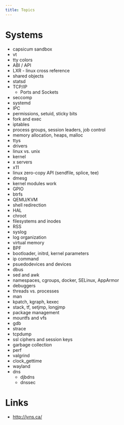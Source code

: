 ```yaml
---
title: Topics
---
```


# Systems

- capsicum sandbox
- vt
- tty colors
- ABI / API
- LXR - linux cross reference
- shared objects
- statsd
- TCP/IP
  - Ports and Sockets
- seccomp
- systemd
- IPC
- permissions, setuid, sticky bits
- fork and exec
- iptables
- process groups, session leaders, job control
- memory allocation, heaps, malloc
- ttys
- drivers
- linux vs. unix
- kernel
- x servers
- x11
- linux zero-copy API (sendfile, splice, tee)
- dmesg
- kernel modules work
- GPIO
- btrfs
- QEMU/KVM
- shell redirection
- HAL
- chroot
- filesystems and inodes
- RSS
- syslog
- log organization
- virtual memory
- BPF
- bootloader, initrd, kernel parameters
- ip command
- psuedodevices and devices
- dbus
- sed and awk
- namespaces, cgroups, docker, SELinux, AppArmor
- debuggers
- threads vs. processes
- man
- kpatch, kgraph, kexec
- stack, tf, setjmp, longjmp
- package management
- mountfs and vfs
- gdb
- strace
- tcpdump
- ssl ciphers and session keys
- garbage collection
- perf
- valgrind
- clock_gettime
- wayland
- dns
  - djbdns
  - dnssec

# Links

- http://jvns.ca/
   
